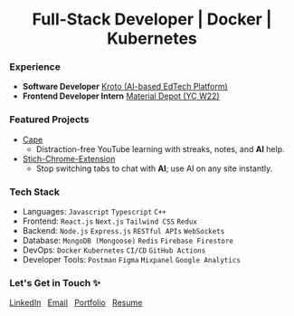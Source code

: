 <h1 color='red' align="center">
 Full-Stack Developer | Docker | Kubernetes
</h1>

### Experience
- **Software Developer** [Kroto (AI-based EdTech Platform)  ](https://instantdocs.com/)
- **Frontend Developer Intern** [Material Depot (YC W22)  ](https://materialdepot.in/)
  
### Featured Projects
 - [Cape](https://github.com/anuprajvarma/cape)  
   - Distraction-free YouTube learning with streaks, notes, and **AI** help.
 - [Stich-Chrome-Extension](https://github.com/anuprajvarma/stich-chrome-extension)  
   - Stop switching tabs to chat with **AI**; use AI on any site instantly.
   
### Tech Stack
 - Languages: ``Javascript`` ``Typescript`` ``C++``
 - Frontend: ``React.js`` ``Next.js`` ``Tailwind CSS`` ``Redux``
 - Backend: ``Node.js`` ``Express.js`` ``RESTful APIs`` ``WebSockets``
 - Database: ``MongoDB (Mongoose)`` ``Redis`` ``Firebase Firestore``
 - DevOps: ``Docker`` ``Kubernetes`` ``CI/CD`` ``GitHub Actions``
 - Developer Tools: ``Postman`` ``Figma`` ``Mixpanel`` ``Google Analytics``
   
### Let's Get in Touch ✨
<a href="https://www.linkedin.com/in/anuprajvarma/">LinkedIn</a>&nbsp;&nbsp;&nbsp;<a href="mailto:private.anupraj1854@gmail.com">Email</a>&nbsp;&nbsp;&nbsp;<a href="https://anuprajverma1.netlify.app/">Portfolio</a>&nbsp;&nbsp;&nbsp;<a href="https://drive.google.com/file/d/1pVIojU_VNk7zGARarRsN63oL_bHwU5Ck/view?usp=sharing">Resume</a>
